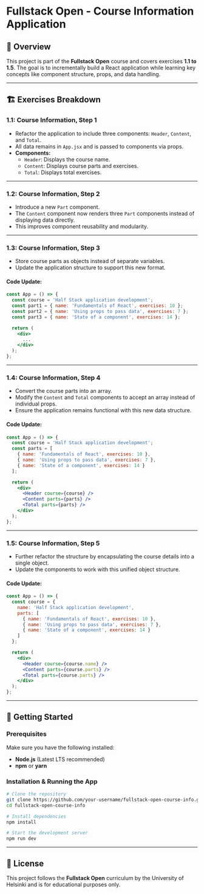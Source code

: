 # Fullstack Open - Course Information Application

## 📌 Overview
This project is part of the **Fullstack Open** course and covers exercises **1.1 to 1.5**. The goal is to incrementally build a React application while learning key concepts like component structure, props, and data handling.

---

## 🏗️ Exercises Breakdown

### **1.1: Course Information, Step 1**
- Refactor the application to include three components: `Header`, `Content`, and `Total`.
- All data remains in `App.jsx` and is passed to components via props.
- **Components:**
  - `Header`: Displays the course name.
  - `Content`: Displays course parts and exercises.
  - `Total`: Displays total exercises.

---

### **1.2: Course Information, Step 2**
- Introduce a new `Part` component.
- The `Content` component now renders three `Part` components instead of displaying data directly.
- This improves component reusability and modularity.

---

### **1.3: Course Information, Step 3**
- Store course parts as objects instead of separate variables.
- Update the application structure to support this new format.

#### **Code Update:**
```jsx
const App = () => {
  const course = 'Half Stack application development';
  const part1 = { name: 'Fundamentals of React', exercises: 10 };
  const part2 = { name: 'Using props to pass data', exercises: 7 };
  const part3 = { name: 'State of a component', exercises: 14 };

  return (
    <div>
      ...
    </div>
  );
};
```

---

### **1.4: Course Information, Step 4**
- Convert the course parts into an array.
- Modify the `Content` and `Total` components to accept an array instead of individual props.
- Ensure the application remains functional with this new data structure.

#### **Code Update:**
```jsx
const App = () => {
  const course = 'Half Stack application development';
  const parts = [
    { name: 'Fundamentals of React', exercises: 10 },
    { name: 'Using props to pass data', exercises: 7 },
    { name: 'State of a component', exercises: 14 }
  ];

  return (
    <div>
      <Header course={course} />
      <Content parts={parts} />
      <Total parts={parts} />
    </div>
  );
};
```

---

### **1.5: Course Information, Step 5**
- Further refactor the structure by encapsulating the course details into a single object.
- Update the components to work with this unified object structure.

#### **Code Update:**
```jsx
const App = () => {
  const course = {
    name: 'Half Stack application development',
    parts: [
      { name: 'Fundamentals of React', exercises: 10 },
      { name: 'Using props to pass data', exercises: 7 },
      { name: 'State of a component', exercises: 14 }
    ]
  };

  return (
    <div>
      <Header course={course.name} />
      <Content parts={course.parts} />
      <Total parts={course.parts} />
    </div>
  );
};
```

---

## 🚀 Getting Started
### **Prerequisites**
Make sure you have the following installed:
- **Node.js** (Latest LTS recommended)
- **npm** or **yarn**

### **Installation & Running the App**
```sh
# Clone the repository
git clone https://github.com/your-username/fullstack-open-course-info.git
cd fullstack-open-course-info

# Install dependencies
npm install

# Start the development server
npm run dev
```

---

## 📜 License
This project follows the **Fullstack Open** curriculum by the University of Helsinki and is for educational purposes only.

